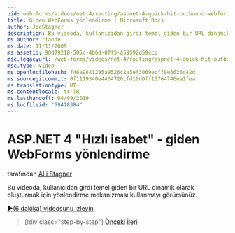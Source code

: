 ```yaml
---
uid: web-forms/videos/net-4/routing/aspnet-4-quick-hit-outbound-webforms-routing
title: Giden WebForms yönlendirme | Microsoft Docs
author: JoeStagner
description: Bu videoda, kullanıcıdan girdi temel giden bir URL dinamik olarak oluşturmak için yönlendirme mekanizması kullanmayı görürsünüz.
ms.author: riande
ms.date: 11/11/2009
ms.assetid: 90d79218-505c-4b6d-87f5-a59592d59ccc
msc.legacyurl: /web-forms/videos/net-4/routing/aspnet-4-quick-hit-outbound-webforms-routing
msc.type: video
ms.openlocfilehash: f46a9841295a9526c2a5ef3069ecff8e6626d42d
ms.sourcegitcommit: 0f1119340e4464720cfd16d0ff15764746ea1fea
ms.translationtype: MT
ms.contentlocale: tr-TR
ms.lasthandoff: 04/09/2019
ms.locfileid: "59418384"
---
```

# <a name="aspnet-4-quick-hit---outbound-webforms-routing"></a>ASP.NET 4 "Hızlı isabet" - giden WebForms yönlendirme

tarafından [ALi Stagner](https://github.com/JoeStagner)

Bu videoda, kullanıcıdan girdi temel giden bir URL dinamik olarak oluşturmak için yönlendirme mekanizması kullanmayı görürsünüz. 

[&#9654;(6 dakika) videosunu izleyin](https://channel9.msdn.com/Blogs/ASP-NET-Site-Videos/aspnet-4-quick-hit-outbound-webforms-routing)

> [!div class="step-by-step"]
> [Önceki](aspnet-4-quick-hit-declarative-webforms-routing.md)
> [İleri](how-do-i-use-routing-with-aspnet-web-forms.md)
